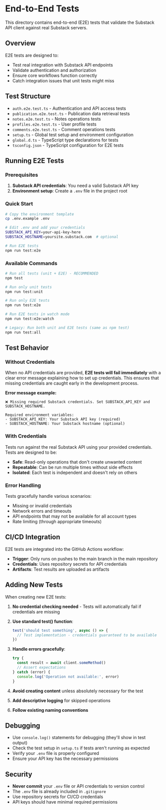 # End-to-End Tests

This directory contains end-to-end (E2E) tests that validate the Substack API client against real Substack servers.

## Overview

E2E tests are designed to:
- Test real integration with Substack API endpoints
- Validate authentication and authorization
- Ensure core workflows function correctly
- Catch integration issues that unit tests might miss

## Test Structure

- `auth.e2e.test.ts` - Authentication and API access tests
- `publication.e2e.test.ts` - Publication data retrieval tests
- `notes.e2e.test.ts` - Notes operations tests
- `profiles.e2e.test.ts` - User profile tests
- `comments.e2e.test.ts` - Comment operations tests
- `setup.ts` - Global test setup and environment configuration
- `global.d.ts` - TypeScript type declarations for tests
- `tsconfig.json` - TypeScript configuration for E2E tests

## Running E2E Tests

### Prerequisites

1. **Substack API credentials**: You need a valid Substack API key
2. **Environment setup**: Create a `.env` file in the project root

### Quick Start

```bash
# Copy the environment template
cp .env.example .env

# Edit .env and add your credentials
SUBSTACK_API_KEY=your-api-key-here
SUBSTACK_HOSTNAME=yoursite.substack.com  # optional

# Run E2E tests
npm run test:e2e
```

### Available Commands

```bash
# Run all tests (unit + E2E) - RECOMMENDED
npm test

# Run only unit tests
npm run test:unit

# Run only E2E tests
npm run test:e2e

# Run E2E tests in watch mode
npm run test:e2e:watch

# Legacy: Run both unit and E2E tests (same as npm test)
npm run test:all
```

## Test Behavior

### Without Credentials
When no API credentials are provided, **E2E tests will fail immediately** with a clear error message explaining how to set up credentials. This ensures that missing credentials are caught early in the development process.

**Error message example:**
```
❌ Missing required Substack credentials. Set SUBSTACK_API_KEY and SUBSTACK_HOSTNAME.

Required environment variables:
- SUBSTACK_API_KEY: Your Substack API key (required)
- SUBSTACK_HOSTNAME: Your Substack hostname (optional)
```

### With Credentials
Tests run against the real Substack API using your provided credentials. Tests are designed to be:
- **Safe**: Read-only operations that don't create unwanted content
- **Repeatable**: Can be run multiple times without side effects  
- **Isolated**: Each test is independent and doesn't rely on others

### Error Handling
Tests gracefully handle various scenarios:
- Missing or invalid credentials
- Network errors and timeouts
- API endpoints that may not be available for all account types
- Rate limiting (through appropriate timeouts)

## CI/CD Integration

E2E tests are integrated into the GitHub Actions workflow:
- **Trigger**: Only runs on pushes to the main branch in the main repository
- **Credentials**: Uses repository secrets for API credentials
- **Artifacts**: Test results are uploaded as artifacts

## Adding New Tests

When creating new E2E tests:

1. **No credential checking needed** - Tests will automatically fail if credentials are missing
2. **Use standard test() function**:
   ```typescript
   test('should test something', async () => {
     // Test implementation - credentials guaranteed to be available
   })
   ```

3. **Handle errors gracefully**:
   ```typescript
   try {
     const result = await client.someMethod()
     // Assert expectations
   } catch (error) {
     console.log('Operation not available:', error)
   }
   ```

4. **Avoid creating content** unless absolutely necessary for the test
5. **Add descriptive logging** for skipped operations
6. **Follow existing naming conventions**

## Debugging

- Use `console.log()` statements for debugging (they'll show in test output)
- Check the test setup in `setup.ts` if tests aren't running as expected
- Verify your `.env` file is properly configured
- Ensure your API key has the necessary permissions

## Security

- **Never commit** your `.env` file or API credentials to version control
- The `.env` file is already included in `.gitignore`
- Use repository secrets for CI/CD credentials
- API keys should have minimal required permissions